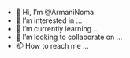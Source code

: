 - 👋 Hi, I’m @ArmaniNoma
- 👀 I’m interested in ...
- 🌱 I’m currently learning ...
- 💞️ I’m looking to collaborate on ...
- 📫 How to reach me ...

<!---
ArmaniNoma/ArmaniNoma is a ✨ special ✨ repository because its `README.md` (this file) appears on your GitHub profile.
You can click the Preview link to take a look at your changes.
--->
